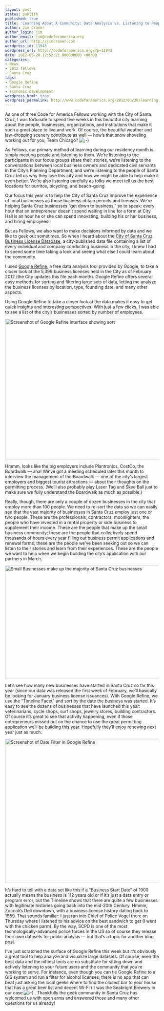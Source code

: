 ```yaml
---
layout: post
status: publish
published: true
title: 'Learning About A Community: Data Analysis vs. Listening to People'
author: Jim Craner
author_login: jim
author_email: jim@codeforamerica.org
author_url: http://jimcraner.com
wordpress_id: 11943
wordpress_url: http://codeforamerica.org/?p=11943
date: 2012-03-20 12:52:21.000000000 +00:00
categories:
- News
- 2012 fellows
- Santa Cruz
tags:
- Google Refine
- Santa Cruz
- economic development
wordpress_html: true
wordpress_permalink: http://www.codeforamerica.org/2012/03/20/learning-about-a-community-data-analysis-vs-listening-to-people/
---
```


<p>As one of three Code for America Fellows working with the City of Santa Cruz, I was fortunate to spend five weeks in this beautiful city learning about the people, businesses, organizations, and institutions that make it such a great place to live and work. Of course, the beautiful weather and jaw-dropping scenery contribute as well — how’s that snow shoveling working out for you, Team Chicago? <img alt=";-)" class="wp-smiley" src="http://www.codeforamerica.org/wp-includes/images/smilies/icon_wink.gif"/> </p>
<p>As Fellows, our primary method of learning during our residency month is simply meeting people and listening to them. We’re listening to the participants in our focus groups share their stories, we’re listening to the conversations between local business owners and dedicated civil servants in the City’s Planning Department, and we’re listening to the people of Santa Cruz tell us why they love this city and how we might be able to help make it even better. We’re also listening carefully as folks we meet tell us the best locations for burritos, bicycling, and beach-going.</p>
<p>Our focus this year is to help the City of Santa Cruz improve the experience of local businesses as those business obtain permits and licenses. We’re helping Santa Cruz businesses “get down to business,” so to speak: every hour that an entrepreneur doesn’t spend waiting in line for a form at City Hall is an hour he or she can spend innovating, building his or her business, and hiring employees!</p>
<p>But as Fellows, we also want to make decisions informed by data and we like to geek out sometimes. So when I heard about the <a href="http://www.cityofsantacruz.com/index.aspx?page=763" target="_blank">City of Santa Cruz Business License Database</a>, a city-published data file containing a list of every individual and company conducting business in the city, I knew I had to spend some time taking a look and seeing what else I could learn about the community.</p>
<p>I used <a href="http://code.google.com/p/google-refine/" target="_blank">Google Refine</a>, a free data analysis tool provided by Google, to take a closer look at the 5,399 business licenses held in the City as of February 2012 (the City updates this file each month). Google Refine offers several easy methods for sorting and filtering large sets of data, letting me analyze the business licenses by location, type, founding date, and many other aspects.</p>
<p>Using Google Refine to take a closer look at the data makes it easy to get quick insights and interesting perspectives. With just a few clicks, I was able to see a list of the city’s businesses sorted by number of employees.</p>
<p><a href="http://codeforamerica.org/wp-content/uploads/2012/03/Screen-Shot-2012-02-11-at-17.23.59-.png"><img alt="Screenshot of Google Refine interface showing sort" class="aligncenter size-full wp-image-11963" height="460" src="http://codeforamerica.org/wp-content/uploads/2012/03/Screen-Shot-2012-02-11-at-17.23.59-.png" title="Google Refine Screenshot 1" width="759"/></a></p>
<p>Hmmm, looks like the big employers include Plantronics, CostCo, the Boardwalk — aha! We’ve got a meeting scheduled later this month to interview the management of the Boardwalk — one of the city’s largest employers and biggest tourist attractions — about their thoughts on the permitting process. (We’ll also probably play Laser Tag and Skee Ball just to make sure we fully understand the Boardwalk as much as possible.)</p>
<p>Really, though, there are only a couple of dozen businesses in the city that employ more than 100 people. We need to re-sort the data so we can easily see that the vast majority of businesses in Santa Cruz employ just one or two people. These are the professionals, contractors, moonlighters, the people who have invested in a rental property or side business to supplement their income. These are the people that make up the small business community; these are the people that collectively spend thousands of hours every year filling out business permit applications and renewal forms; these are the people we’ve been seeking out so we can listen to their stories and learn from their experiences. These are the people we want to help when we begin building the city’s application with our partners in March.</p>
<p><a href="http://codeforamerica.org/wp-content/uploads/2012/03/Screen-Shot-2012-02-11-at-19.16.16-.png"><img alt="Small Businesses make up the majority of Santa Cruz businesses" class="aligncenter size-full wp-image-11967" height="370" src="http://codeforamerica.org/wp-content/uploads/2012/03/Screen-Shot-2012-02-11-at-19.16.16-.png" title="Small Businesses make up the majority of Santa Cruz businesses" width="705"/></a></p>
<p>Let’s see how many new businesses have started in Santa Cruz so far this year (since our data was released the first week of February, we’ll basically be looking for January business license issuances). With Google Refine, we use the “Timeline Facet” and sort by the date the business was started. It’s easy to see the dozens of businesses that have launched this year: veterinarians, cycle shops, surf shops, jewelry stores, building contractors. Of course it’s great to see that activity happening, even if those entrepreneurs missed out on the chance to use the great permitting application we’ll be building this year. Hopefully they’ll enjoy renewing next year just as much.</p>
<p><a href="http://codeforamerica.org/wp-content/uploads/2012/03/Screen-Shot-2012-02-11-at-18.15.32-.png"><img alt="Screenshot of Date Filter in Google Refine" class="aligncenter size-full wp-image-11966" height="472" src="http://codeforamerica.org/wp-content/uploads/2012/03/Screen-Shot-2012-02-11-at-18.15.32-.png" title="Screenshot of Date Filter in Google Refine" width="741"/></a></p>
<p>It’s hard to tell with a data set like this if a “Business Start Date” of 1900 actually means the business is 112 years old or if it’s just a data entry or program error, but the Timeline shows that there are quite a few businesses with legitimate histories going back into the mid-20th Century. Hmmm, Zoccoli’s Deli downtown, with a business license history dating back to 1959. That sounds familiar: I just ran into Chief of Police Vogel there on Thursday where I listened to his advice on the best sandwich to get (I went with the chicken parm). By the way, SCPD is one of the most technologically-advanced police forces in the US so of course they release their own datasets for public analysis — but that’s a topic for another blog post.</p>
<p>I’ve just scratched the surface of Google Refine this week but it’s obviously a great tool to help analyze and visualize large datasets. Of course, even the best data and the niftiest tools are no substitute for sitting down and actively listening to your future users and the community that you’re working to serve. For instance, even though you can tie Google Refine to a GIS system and run a filter for alcohol licenses, there is no app that can beat just asking the local geeks where to find the closest bar to your house that has a great beer list and decent Wi-Fi (it was the Seabright Brewery in our case <img alt=":-)" class="wp-smiley" src="http://www.codeforamerica.org/wp-includes/images/smilies/icon_smile.gif"/> . Thankfully the geek community in Santa Cruz has welcomed us with open arms and answered those and many other questions for us already!</p>
